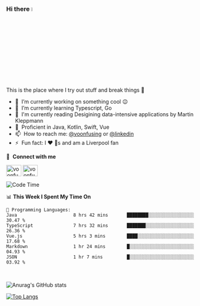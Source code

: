 ### Hi there <img src="https://media.giphy.com/media/hvRJCLFzcasrR4ia7z/giphy.gif" width="5%">
This is the place where I try out stuff and break things :rofl:

- 🔭 &nbsp;I’m currently working on something cool :wink:
- 🌱 &nbsp;I’m currently learning Typescript, Go
- 🔖 &nbsp;I'm currently reading Desigining data-intensive applications by Martin Kleppmann
- 🐣 &nbsp;Proficient in Java, Kotlin, Swift, Vue
- 📫 &nbsp;How to reach me: [@voonfusing](https://twitter.com/voonfusing) or [@linkedin](https://www.linkedin.com/in/voonfusing/)
- ⚡ &nbsp;Fun fact: I :heart: :dog:s and am a Liverpool fan

🔗 &nbsp;**Connect with me**
<p align="left">
<a href="https://twitter.com/voonfusing" target="blank"><img align="center" src="https://raw.githubusercontent.com/rahuldkjain/github-profile-readme-generator/master/src/images/icons/Social/twitter.svg" alt="voonfusing" height="30" width="40" /></a>
<a href="https://www.linkedin.com/in/voonfusing/" target="blank"><img align="center" src="https://raw.githubusercontent.com/rahuldkjain/github-profile-readme-generator/master/src/images/icons/Social/linked-in-alt.svg" alt="voonfusing" height="30" width="40" /></a>

<!--START_SECTION:waka-->
![Code Time](http://img.shields.io/badge/Code%20Time-255%20hrs%201%20min-blue)

📊 **This Week I Spent My Time On** 

```text
💬 Programming Languages: 
Java                     8 hrs 42 mins       ████████░░░░░░░░░░░░░░░░░   30.47 % 
TypeScript               7 hrs 32 mins       ███████░░░░░░░░░░░░░░░░░░   26.36 % 
Vue.js                   5 hrs 3 mins        ████░░░░░░░░░░░░░░░░░░░░░   17.68 % 
Markdown                 1 hr 24 mins        █░░░░░░░░░░░░░░░░░░░░░░░░   04.93 % 
JSON                     1 hr 7 mins         █░░░░░░░░░░░░░░░░░░░░░░░░   03.92 % 
```


<!--END_SECTION:waka-->
<br>

<!-- 📊 &nbsp;**Stats**
<p align="left"> -->
![Anurag's GitHub stats](https://github-readme-stats.vercel.app/api?username=jollyboss123&count_private=true&v=2)

[![Top Langs](https://github-readme-stats.vercel.app/api/top-langs/?username=jollyboss123&layout=compact)](https://github.com/anuraghazra/github-readme-stats)

